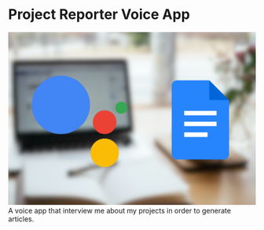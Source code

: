 # Project Reporter Voice App
![cover.png](cover.png)
A voice app that interview me about my projects in order to generate articles.
